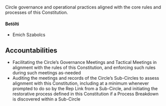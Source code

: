 Circle governance and operational practices aligned with the core rules and processes of this Constitution.

#### Betölti
 - Emich Szabolcs

## Accountabilities

- Facilitating the Circle’s Governance Meetings and Tactical Meetings in alignment with the rules of this Constitution, and enforcing such rules during such meetings as-needed
- Auditing the meetings and records of the Circle’s Sub-Circles to assess alignment with this Constitution, including at a minimum whenever prompted to do so by the Rep Link from a Sub-Circle, and initiating the restorative process defined in this Constitution if a Process Breakdown is discovered within a Sub-Circle
